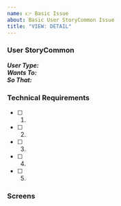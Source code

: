 ```yaml
---
name: 👉 Basic Issue
about: Basic User StoryCommon Issue
title: "VIEW: DETAIL"
---
```


### User StoryCommon
**_User Type:_**  
**_Wants To:_**  
**_So That:_**  

### Technical Requirements
- [ ] 1.
- [ ] 2.
- [ ] 3.
- [ ] 4.
- [ ] 5.

### Screens
